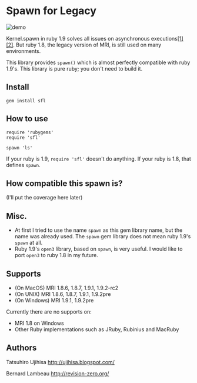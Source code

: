 # Spawn for Legacy

![demo](http://gyazo.com/e22144b2aadbbecfc43761f95c27bf3e.png)

Kernel.spawn in ruby 1.9 solves all issues on asynchronous executions[[1]](http://ujihisa.blogspot.com/2010/03/how-to-run-external-command.html)[[2]](http://ujihisa.blogspot.com/2010/03/all-about-spawn.html).
But ruby 1.8, the legacy version of MRI, is still used on many environments.

This library provides `spawn()` which is almost perfectly compatible with ruby 1.9's.
This library is pure ruby; you don't need to build it.

## Install

    gem install sfl

## How to use

    require 'rubygems'
    require 'sfl'
    
    spawn 'ls'

If your ruby is 1.9, `require 'sfl'` doesn't do anything. If your ruby is 1.8, that defines `spawn`.

## How compatible this spawn is?

(I'll put the coverage here later)

## Misc.

* At first I tried to use the name `spawn` as this gem library name, but the name was already used. The `spawn` gem library does not mean ruby 1.9's `spawn` at all.
* Ruby 1.9's `open3` library, based on `spawn`, is very useful. I would like to port `open3` to ruby 1.8 in my future.

## Supports

* (On MacOS) MRI 1.8.6, 1.8.7, 1.9.1, 1.9.2-rc2 
* (On UNIX) MRI 1.8.6, 1.8.7, 1.9.1, 1.9.2pre
* (On Windows) MRI 1.9.1, 1.9.2pre

Currently there are no supports on:

* MRI 1.8 on Windows
* Other Ruby implementations such as JRuby, Rubinius and MacRuby

## Authors

Tatsuhiro Ujihisa
<http://ujihisa.blogspot.com/>

Bernard Lambeau
<http://revision-zero.org/>
